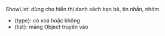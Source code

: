 ShowList: dùng cho hiển thị danh sách bạn bè, tin nhắn, nhóm
+ {type}: có xoá hoặc không
+ {list}: mảng Object truyền vào 


